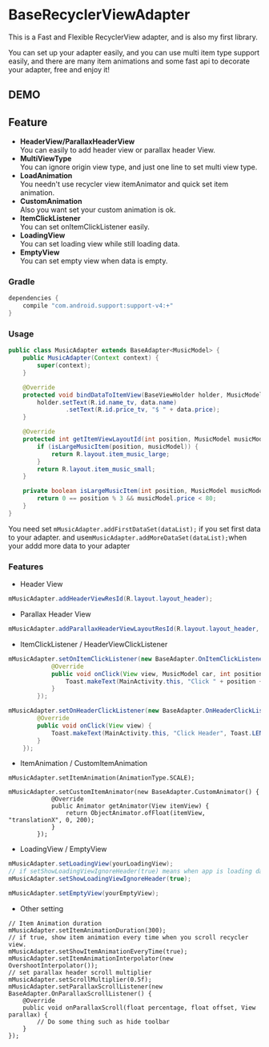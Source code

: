 # BaseRecyclerViewAdapter
This is a Fast and Flexible RecyclerView adapter, and is also my first library. 

You can set up your adapter easily, and you can use multi item type support easily, 
and there are many item animations and some fast api to decorate your adapter, free and enjoy it!


## DEMO



## Feature

- **HeaderView/ParallaxHeaderView**   
    You can easily to add header view or parallax header View.
- **MultiViewType**    
    You can ignore origin view type, and just one line to set multi view type.
- **LoadAnimation**    
    You needn't use recycler view itemAnimator and quick set item animation.
- **CustomAnimation**  
    Also you want set your custom animation is ok.
- **ItemClickListener**    
    You can set onItemClickListener easily.
- **LoadingView**  
    You can set loading view while still loading data.
- **EmptyView**    
    You can set empty view when data is empty.

### Gradle

```groovy
dependencies {
    compile "com.android.support:support-v4:+"
}
```

### Usage

```java
public class MusicAdapter extends BaseAdapter<MusicModel> {
    public MusicAdapter(Context context) {
        super(context);
    }

    @Override
    protected void bindDataToItemView(BaseViewHolder holder, MusicModel data, int position) {
        holder.setText(R.id.name_tv, data.name)
                .setText(R.id.price_tv, "$ " + data.price);
    }

    @Override
    protected int getItemViewLayoutId(int position, MusicModel musicModel) {
        if (isLargeMusicItem(position, musicModel)) {
            return R.layout.item_music_large;
        }
        return R.layout.item_music_small;
    }

    private boolean isLargeMusicItem(int position, MusicModel musicModel) {
        return 0 == position % 3 && musicModel.price < 80;
    }
}
```

You need set ```mMusicAdapter.addFirstDataSet(dataList);``` if you set first data to your adapter. and use```mMusicAdapter.addMoreDataSet(dataList);```when your addd more data to your adapter


### Features

- Header View   
``` java
mMusicAdapter.addHeaderViewResId(R.layout.layout_header);
```

- Parallax Header View
``` java
mMusicAdapter.addParallaxHeaderViewLayoutResId(R.layout.layout_header, mRecyclerView);
```

- ItemClickListener / HeaderViewClickListener
``` java
mMusicAdapter.setOnItemClickListener(new BaseAdapter.OnItemClickListener<MusicModel>() {
            @Override
            public void onClick(View view, MusicModel car, int position) {
                Toast.makeText(MainActivity.this, "Click " + position + ":" + car.name, Toast.LENGTH_SHORT).show();
            }
        });
```

```java
mMusicAdapter.setOnHeaderClickListener(new BaseAdapter.OnHeaderClickListener() {
        @Override
        public void onClick(View view) {
            Toast.makeText(MainActivity.this, "Click Header", Toast.LENGTH_SHORT).show();
        }
    });
```

- ItemAnimation / CustomItemAnimation
```
mMusicAdapter.setItemAnimation(AnimationType.SCALE);
```

```
mMusicAdapter.setCustomItemAnimator(new BaseAdapter.CustomAnimator() {
            @Override
            public Animator getAnimator(View itemView) {
                return ObjectAnimator.ofFloat(itemView, "translationX", 0, 200);
            }
        });
```

- LoadingView / EmptyView
``` java
mMusicAdapter.setLoadingView(yourLoadingView);
// if setShowLoadingViewIgnoreHeader(true) means when app is loading data, loading view will cover header;
mMusicAdapter.setShowLoadingViewIgnoreHeader(true);
```

``` java
mMusicAdapter.setEmptyView(yourEmptyView);
```

- Other setting
```
// Item Animation duration
mMusicAdapter.setItemAnimationDuration(300);  
// if true, show item animation every time when you scroll recycler view.
mMusicAdapter.setShowItemAnimationEveryTime(true);  
mMusicAdapter.setItemAnimationInterpolator(new OvershootInterpolator());
// set parallax header scroll multiplier
mMusicAdapter.setScrollMultiplier(0.5f);
mMusicAdapter.setParallaxScrollListener(new BaseAdapter.OnParallaxScrollListener() {
    @Override
    public void onParallaxScroll(float percentage, float offset, View parallax) {
        // Do some thing such as hide toolbar
    }
});
```


